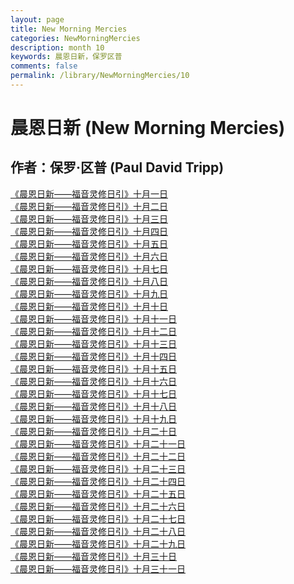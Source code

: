 ```yaml
---
layout: page
title: New Morning Mercies
categories: NewMorningMercies
description: month 10
keywords: 晨恩日新，保罗区普
comments: false
permalink: /library/NewMorningMercies/10
---
```


# 晨恩日新 (New Morning Mercies)

## 作者：保罗·区普 (Paul David Tripp)

[《晨恩日新——福音灵修日引》十月一日](/library/NewMorningMercies/1001)<br>
[《晨恩日新——福音灵修日引》十月二日](/library/NewMorningMercies/1002)<br>
[《晨恩日新——福音灵修日引》十月三日](/library/NewMorningMercies/1003)<br>
[《晨恩日新——福音灵修日引》十月四日](/library/NewMorningMercies/1004)<br>
[《晨恩日新——福音灵修日引》十月五日](/library/NewMorningMercies/1005)<br>
[《晨恩日新——福音灵修日引》十月六日](/library/NewMorningMercies/1006)<br>
[《晨恩日新——福音灵修日引》十月七日](/library/NewMorningMercies/1007)<br>
[《晨恩日新——福音灵修日引》十月八日](/library/NewMorningMercies/1008)<br>
[《晨恩日新——福音灵修日引》十月九日](/library/NewMorningMercies/1009)<br>
[《晨恩日新——福音灵修日引》十月十日](/library/NewMorningMercies/1010)<br>
[《晨恩日新——福音灵修日引》十月十一日](/library/NewMorningMercies/1011)<br>
[《晨恩日新——福音灵修日引》十月十二日](/library/NewMorningMercies/1012)<br>
[《晨恩日新——福音灵修日引》十月十三日](/library/NewMorningMercies/1013)<br>
[《晨恩日新——福音灵修日引》十月十四日](/library/NewMorningMercies/1014)<br>
[《晨恩日新——福音灵修日引》十月十五日](/library/NewMorningMercies/1015)<br>
[《晨恩日新——福音灵修日引》十月十六日](/library/NewMorningMercies/1016)<br>
[《晨恩日新——福音灵修日引》十月十七日](/library/NewMorningMercies/1017)<br>
[《晨恩日新——福音灵修日引》十月十八日](/library/NewMorningMercies/1018)<br>
[《晨恩日新——福音灵修日引》十月十九日](/library/NewMorningMercies/1019)<br>
[《晨恩日新——福音灵修日引》十月二十日](/library/NewMorningMercies/1020)<br>
[《晨恩日新——福音灵修日引》十月二十一日](/library/NewMorningMercies/1021)<br>
[《晨恩日新——福音灵修日引》十月二十二日](/library/NewMorningMercies/1022)<br>
[《晨恩日新——福音灵修日引》十月二十三日](/library/NewMorningMercies/1023)<br>
[《晨恩日新——福音灵修日引》十月二十四日](/library/NewMorningMercies/1024)<br>
[《晨恩日新——福音灵修日引》十月二十五日](/library/NewMorningMercies/1025)<br>
[《晨恩日新——福音灵修日引》十月二十六日](/library/NewMorningMercies/1026)<br>
[《晨恩日新——福音灵修日引》十月二十七日](/library/NewMorningMercies/1027)<br>
[《晨恩日新——福音灵修日引》十月二十八日](/library/NewMorningMercies/1028)<br>
[《晨恩日新——福音灵修日引》十月二十九日](/library/NewMorningMercies/1029)<br>
[《晨恩日新——福音灵修日引》十月三十日](/library/NewMorningMercies/1030)<br>
[《晨恩日新——福音灵修日引》十月三十一日](/library/NewMorningMercies/1031)<br>
